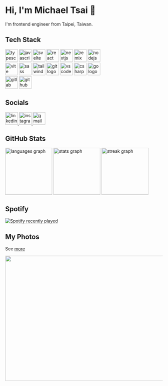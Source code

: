# Hi, I'm Michael Tsai 👋

I'm frontend engineer from Taipei, Taiwan.

## Tech Stack

<div align="left">
  <img src="https://skillicons.dev/icons?i=ts" height="40" alt="typescript logo"  />
  <img src="https://skillicons.dev/icons?i=js" height="40" alt="javascript logo"  />
  <img src="https://skillicons.dev/icons?i=svelte" height="40" alt="svelte logo"  />
  <img src="https://skillicons.dev/icons?i=react" height="40" alt="react logo"  />
  <img src="https://skillicons.dev/icons?i=nextjs" height="40" alt="nextjs logo"  />
  <img src="https://skillicons.dev/icons?i=remix" height="40" alt="remix logo"  />
  <img src="https://skillicons.dev/icons?i=nodejs" height="40" alt="nodejs logo"  />
  <br />
  <img src="https://skillicons.dev/icons?i=vite" height="40" alt="vite logo"  />
  <img src="https://skillicons.dev/icons?i=sass" height="40" alt="sass logo"  />
  <img src="https://skillicons.dev/icons?i=tailwind" height="40" alt="tailwindcss logo"  />
  <img src="https://skillicons.dev/icons?i=git" height="40" alt="git logo"  />
  <img src="https://skillicons.dev/icons?i=vscode" height="40" alt="vscode logo"  />
  <img src="https://skillicons.dev/icons?i=cs" height="40" alt="csharp logo"  />
  <img src="https://skillicons.dev/icons?i=go" height="40" alt="go logo"  />
  <br />
  <img src="https://skillicons.dev/icons?i=gitlab" height="40" alt="gitlab logo"  />
  <img src="https://skillicons.dev/icons?i=github" height="40" alt="github logo"  />
</div>

## Socials

<div align="left">
  <a href="https://www.linkedin.com/in/ming-xuan-tsai-821157171/" target="_blank">
    <img src="https://raw.githubusercontent.com/maurodesouza/profile-readme-generator/master/src/assets/icons/social/linkedin/default.svg" height="40" alt="linkedin logo"  />
  </a>
  <a href="https://www.instagram.com/michael.tsai_94/" target="_blank">
    <img src="https://raw.githubusercontent.com/maurodesouza/profile-readme-generator/master/src/assets/icons/social/instagram/default.svg" height="40" alt="instagram logo"  />
  </a>
  <a href="mailto:mingxcv@gmail.com" target="_blank">
    <img src="https://raw.githubusercontent.com/maurodesouza/profile-readme-generator/master/src/assets/icons/social/gmail/default.svg" height="40" alt="gmail logo"  />
  </a>
</div>

## GitHub Stats

<div align="left">
  <img src="https://github-readme-stats.vercel.app/api/top-langs?username=Mingx94&locale=en&hide_title=false&layout=compact&card_width=320&langs_count=5&theme=nord&hide_border=false&order=2" height="150" alt="languages graph"  />
  <img src="https://github-readme-stats.vercel.app/api?username=Mingx94&hide_title=true&hide_rank=true&show_icons=true&include_all_commits=true&count_private=true&disable_animations=true&theme=nord&locale=en&hide_border=false&order=1" height="150" alt="stats graph"  />
  <img src="https://streak-stats.demolab.com?user=Mingx94&locale=en&mode=weekly&theme=nord&hide_border=false&border_radius=5&date_format=M%20j%5B,%20Y%5D&order=3" height="150" alt="streak graph"  />
</div>

## Spotify

<div align="left">
  <a href="https://open.spotify.com/user/mike54115">
    <img src="https://spotify-recently-played-readme.vercel.app/api?user=mike54115&count=3&unique=false" alt="Spotify recently played"  />
  </a>
</div>

## My Photos

See [more](https://coding-shutter.blog/albums)

<div align="left">
  <img height="400" width="600" src="https://live.staticflickr.com/65535/53410416864_1c5915bc43_o.jpg"  />
</div>
